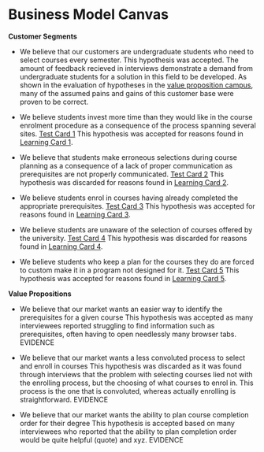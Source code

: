 # Business Model Canvas

**Customer Segments**
- We believe that our customers are undergraduate students who need to select courses every semester.
This hypothesis was accepted. The amount of feedback recieved in interviews demonstrate a demand from undergraduate students for a solution in this field to be developed. As shown in the evaluation of hypotheses in the [value proposition campus](value_proposition_canvas.md), many of the assumed pains and gains of this customer base were proven to be correct. 

- We believe students invest more time than they would like in the course enrolment procedure as a consequence of the process spanning several sites. [Test Card 1](test_cards.md)
This hypothesis was accepted for reasons found in [Learning Card 1](learning_cards.md).

- We believe that students make erroneous selections during course planning as a consequence of a lack of proper communication as prerequisites are not properly communicated. [Test Card 2](test_cards.md)
This hypothesis was discarded for reasons found in [Learning Card 2](learning_cards.md).

- We believe students enrol in courses having already completed the appropriate prerequisites. [Test Card 3](test_cards.md)
This hypothesis was accepted for reasons found in [Learning Card 3](learning_cards.md).

- We believe students are unaware of the selection of courses offered by the university. [Test Card 4](test_cards.md)
This hypothesis was discarded for reasons found in [Learning Card 4](learning_cards.md).

- We believe students who keep a plan for the courses they do are forced to custom make it in a program not designed for it. [Test Card 5](test_cards.md)
This hypothesis was accepted for reasons found in [Learning Card 5](learning_cards.md).

**Value Propositions**
- We believe that our market wants an easier way to identify the prerequisites for a given course
This hypothesis was accepted as many interviewees reported struggling to find information such as prerequisites, often having to open needlessly many browser tabs. EVIDENCE

- We believe that our market wants a less convoluted process to select and enroll in courses
This hypothesis was discarded as it was found through interviews that the problem with selecting courses lied not with the enrolling process, but the choosing of what courses to enrol in. This process is the one that is convoluted, whereas actually enrolling is straightforward. EVIDENCE

- We believe that our market wants the ability to plan course completion order for their degree
This hypothesis is accepted based on many interviewees who reported that the ability to plan completion order would be quite helpful (quote) and xyz. EVIDENCE
